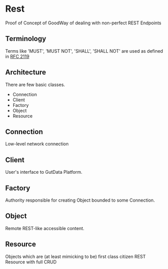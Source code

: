 # Rest

Proof of Concept of GoodWay of dealing with non-perfect REST Endpoints

## Terminology

Terms like 'MUST', 'MUST NOT', 'SHALL', 'SHALL NOT' are used as defined in [RFC 2119](https://www.ietf.org/rfc/rfc2119.txt)

## Architecture

There are few basic classes.

- Connection
- Client
- Factory
- Object
- Resource

## Connection

Low-level network connection

## Client

User's interface to GutData Platform.

## Factory

Authority responsible for creating Object bounded to some Connection.

## Object

Remote REST-like accessible content.

## Resource

Objects which are (at least mimicking to be) first class citizen REST Resource with full CRUD